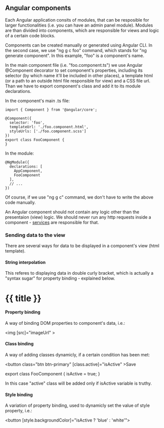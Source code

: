 ## Angular components

Each Angular application consits of modules, that can be resposible for larger functionalities (i.e. you can have an admin panel module). Modules are than divided into components, which are responsible for views and logic of a certain code blocks.

Components can be created manually or generated using Angular CLI. In the second case, we use "ng g c foo" command, which stands for "ng generate component". In this example, "foo" is a component's name.

In the main component file (i.e. "foo.component.ts") we use Angular @Component decorator to set component's properties, including its selector (by which name it'll be included in other places), a template html (or a path to an outside html file responsible for view) and a CSS file url. Than we have to export component's class and add it to its module declarations.

In the component's main .ts file:

    import { Component } from '@angular/core';

    @Component({
      selector: 'foo',
      templateUrl: './foo.component.html',
      styleUrls: ['./foo.component.scss']
    })
    export class FooComponent {
    }

In the module:

    @NgModule({
      declarations: [
        AppComponent,
        FooComponent
      ],
      // ...
    })

Of course, if we use "ng g c" command, we don't have to write the above code manually.

An Angular component should not contain any logic other than the presentaion (view) logic. We should never run any http requests inside a component - [services](https://github.com/JarekSopinski/TIL/blob/master/Angular/Services.md) are responsible for that.

### Sending data to the view

There are several ways for data to be displayed in a component's view (html template).

#### String interpolation

This referes to displaying data in double curly bracket, which is actually a "syntax sugar" for property binding - explained below.

  <h1>{{ title }}</h1>

#### Property binding

A way of binding DOM properties to component's data, i.e.:

  <img [src]="imageUrl" >

#### Class binding

A way of adding classes dynamicly, if a certain condition has been met:

  <button class="btn btn-primary" [class.active]="isActive" >Save</button>

  export class FooComponent {
    isActive = true;
  }

In this case "active" class will be added only if isActive variable is truthy.

#### Style binding

A variation of property binding, used to dynamicly set the value of style property, i.e.:

  <button [style.backgroundColor]="isActive ? 'blue' : 'white'"></button>